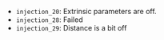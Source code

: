 - `injection_20`: Extrinsic parameters are off.
- `injection_28`: Failed
- `injection_29`: Distance is a bit off